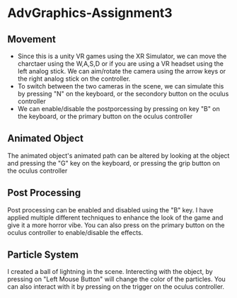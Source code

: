 # AdvGraphics-Assignment3

## Movement
* Since this is a unity VR games using the XR Simulator, we can move the charctaer using the W,A,S,D or if you are using a VR headset using the left analog stick. We can aim/rotate the camera using the arrow keys or the right analog stick on the controller.
* To switch between the two cameras in the scene, we can simulate this by pressing "N" on the keyboard, or the secondory button on the oculus controller
* We can enable/disable the postporcessing by pressing on key "B" on the keyboard, or the primary button on the oculus controller

## Animated Object
The animated object's animated path can be altered by looking at the object and pressing the "G" key on the keyboard, or pressing the grip button on the oculus controller

## Post Processing
Post processing can be enabled and disabled using the "B" key. I have applied multiple different techniques to enhance the look of the game and give it a more horror vibe. You can also press on the primary button on the oculus controller to enable/disable the effects.

## Particle System
I created a ball of lightning in the scene. Interecting with the object, by pressing on "Left Mouse Button" will change the color of the particles. You can also interact with it by pressing on the trigger on the oculus controller.
